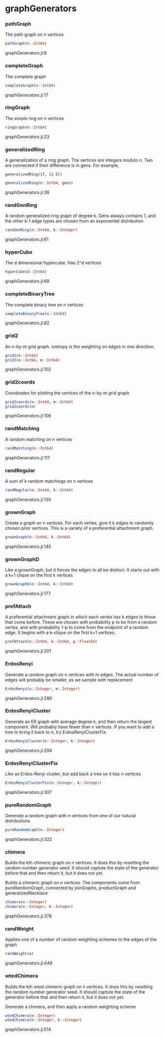 # graphGenerators
### pathGraph
The path graph on n vertices


```julia
pathGraph(n::Int64)
```

graphGenerators.jl:8



### completeGraph
The complete graph


```julia
completeGraph(n::Int64)
```

graphGenerators.jl:17



### ringGraph
The simple ring on n vertices


```julia
ringGraph(n::Int64)
```

graphGenerators.jl:23



### generalizedRing
A generalization of a ring graph. The vertices are integers modulo n. Two are connected if their difference is in gens. For example, 

```
generalizedRing(17, [1 5])
```


```julia
generalizedRing(n::Int64, gens)
```

graphGenerators.jl:38



### randGenRing
A random generalized ring graph of degree k. Gens always contains 1, and the other k-1 edge types are chosen from an exponential distribution


```julia
randGenRing(n::Int64, k::Integer)
```

graphGenerators.jl:61



### hyperCube
The d dimensional hypercube.  Has 2^d vertices


```julia
hyperCube(d::Int64)
```

graphGenerators.jl:68



### completeBinaryTree
The complete binary tree on n vertices


```julia
completeBinaryTree(n::Int64)
```

graphGenerators.jl:82



### grid2
An n-by-m grid graph.  iostropy is the weighting on edges in one direction.


```julia
grid2(n::Int64)
grid2(n::Int64, m::Int64)
```

graphGenerators.jl:102



### grid2coords
Coordinates for plotting the vertices of the n-by-m grid graph


```julia
grid2coords(n::Int64, m::Int64)
grid2coords(n)
```

graphGenerators.jl:106



### randMatching
A random matching on n vertices


```julia
randMatching(n::Int64)
```

graphGenerators.jl:117



### randRegular
A sum of k random matchings on n vertices


```julia
randRegular(n::Int64, k::Int64)
```

graphGenerators.jl:130



### grownGraph
Create a graph on n vertices. For each vertex, give it k edges to randomly chosen prior vertices. This is a variety of a preferential attachment graph.    


```julia
grownGraph(n::Int64, k::Int64)
```

graphGenerators.jl:145



### grownGraphD
Like a grownGraph, but it forces the edges to all be distinct. It starts out with a k+1 clique on the first k vertices


```julia
grownGraphD(n::Int64, k::Int64)
```

graphGenerators.jl:177



### prefAttach
A preferential attachment graph in which each vertex has k edges to those that come before.  These are chosen with probability p to be from a random vertex, and with probability 1-p to come from the endpoint of a random edge. It begins with a k-clique on the first k+1 vertices.


```julia
prefAttach(n::Int64, k::Int64, p::Float64)
```

graphGenerators.jl:201



### ErdosRenyi
Generate a random graph on n vertices with m edges. The actual number of edges will probably be smaller, as we sample with replacement


```julia
ErdosRenyi(n::Integer, m::Integer)
```

graphGenerators.jl:280



### ErdosRenyiCluster
Generate an ER graph with average degree k, and then return the largest component. Will probably have fewer than n vertices. If you want to add a tree to bring it back to n, try ErdosRenyiClusterFix.


```julia
ErdosRenyiCluster(n::Integer, k::Integer)
```

graphGenerators.jl:294



### ErdosRenyiClusterFix
Like an Erdos-Renyi cluster, but add back a tree so it has n vertices


```julia
ErdosRenyiClusterFix(n::Integer, k::Integer)
```

graphGenerators.jl:307



### pureRandomGraph
Generate a random graph with n vertices from one of our natural distributions


```julia
pureRandomGraph(n::Integer)
```

graphGenerators.jl:322



### chimera
Builds the kth chimeric graph on n vertices. It does this by resetting the random number generator seed. It should captute the state of the generator before that and then return it, but it does not yet.

Builds a chimeric graph on n vertices. The components come from pureRandomGraph, connected by joinGraphs, productGraph and generalizedNecklace


```julia
chimera(n::Integer)
chimera(n::Integer, k::Integer)
```

graphGenerators.jl:378



### randWeight
Applies one of a number of random weighting schemes to the edges of the graph


```julia
randWeight(a)
```

graphGenerators.jl:449



### wtedChimera
Builds the kth wted chimeric graph on n vertices. It does this by resetting the random number generator seed. It should captute the state of the generator before that and then return it, but it does not yet.

Generate a chimera, and then apply a random weighting scheme


```julia
wtedChimera(n::Integer)
wtedChimera(n::Integer, k::Integer)
```

graphGenerators.jl:514



